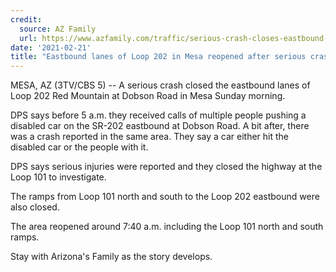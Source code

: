 ```yaml
---
credit:
  source: AZ Family
  url: https://www.azfamily.com/traffic/serious-crash-closes-eastbound-lanes-of-loop-202-in-mesa/article_6621e6dc-743f-11eb-9f60-3ba4b46d95c9.html
date: '2021-02-21'
title: "Eastbound lanes of Loop 202 in Mesa reopened after serious crash"
---
```

MESA, AZ (3TV/CBS 5) -- A serious crash closed the eastbound lanes of Loop 202 Red Mountain at Dobson Road in Mesa Sunday morning.

DPS says before 5 a.m. they received calls of multiple people pushing a disabled car on the SR-202 eastbound at Dobson Road. A bit after, there was a crash reported in the same area. They say a car either hit the disabled car or the people with it.

DPS says serious injuries were reported and they closed the highway at the Loop 101 to investigate.

The ramps from Loop 101 north and south to the Loop 202 eastbound were also closed.

The area reopened around 7:40 a.m. including the Loop 101 north and south ramps. 

Stay with Arizona's Family as the story develops.  
